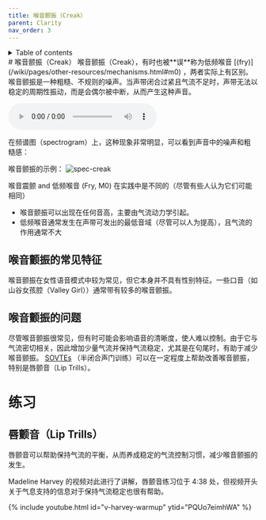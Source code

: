 ```yaml
---
title: 喉音颤振（Creak）
parent: Clarity
nav_order: 3
---
```

<details closed markdown="block">
  <summary>
    Table of contents
  </summary>
{: .text-delta }
1. TOC
{:toc}
</details>
# 喉音颤振（Creak）
喉音颤振（Creak），有时也被**误**称为低频喉音 [(fry)](/wiki/pages/other-resources/mechanisms.html#m0) ，两者实际上有区别。喉音颤振是一种粗糙、不规则的噪声。当声带闭合过紧且气流不足时，声带无法以稳定的周期性振动，而是会偶尔被中断，从而产生这种声音。

<audio controls> <source src="/audio/creak-example.ogg" type="audio/ogg"> 浏览器不支持声音元素 </audio>

在频谱图（spectrogram）上，这种现象非常明显，可以看到声音中的噪声和粗糙感：

喉音颤振的示例：
![spec-creak](/img/spec-creak.jpg)

喉音震颤 and 低频喉音 (Fry, M0) 在实践中是不同的（尽管有些人认为它们可能相同）
- 喉音颤振可以出现在任何音高，主要由气流动力学引起。
- 低频喉音通常发生在声带可发出的最低音域（尽管可以人为提高），且气流的作用通常不大

## 喉音颤振的常见特征
喉音颤振在女性语音模式中较为常见，但它本身并不具有性别特征。一些口音（如山谷女孩腔（Valley Girl））通常带有较多的喉音颤振。

## 喉音颤振的问题
尽管喉音颤振很常见，但有时可能会影响语音的清晰度，使人难以控制。由于它与气流密切相关，因此增加少量气流并保持气流稳定，尤其是在句尾时，有助于减少喉音颤振。 [SOVTEs](/wiki/pages/other-resources/SOVTE) （半闭合声门训练）可以在一定程度上帮助改善喉音颤振，特别是唇颤音（Lip Trills）。

# 练习
## 唇颤音（Lip Trills）
唇颤音可以帮助保持气流的平衡，从而养成稳定的气流控制习惯，减少喉音颤振的发生。

Madeline Harvey 的视频对此进行了讲解，唇颤音练习位于 4:38 处，但视频开头关于气息支持的信息对于保持气流稳定也很有帮助。

{% include youtube.html id="v-harvey-warmup" ytid="PQUo7eimhWA" %}

